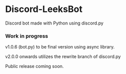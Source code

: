 # Discord-LeeksBot
Discord bot made with Python using discord.py

### Work in progress

v1.0.6 (bot.py) to be final version using async library.

v2.0.0 onwards utilizes the rewrite branch of discord.py

Public release coming soon.
